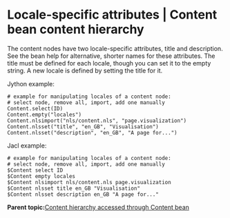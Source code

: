 # Locale-specific attributes \| Content bean content hierarchy

The content nodes have two locale-specific attributes, title and description. See the bean help for alternative, shorter names for these attributes. The title must be defined for each locale, though you can set it to the empty string. A new locale is defined by setting the title for it.

Jython example:

```
# example for manipulating locales of a content node:
# select node, remove all, import, add one manually
Content.select(ID)
Content.empty("locales")
Content.nlsimport("nls/content.nls", "page.visualization")
Content.nlsset("title", "en_GB", "Visualisation")
Content.nlsset("description", "en_GB", "A page for...")
```

Jacl example:

```
# example for manipulating locales of a content node:
# select node, remove all, import, add one manually
$Content select ID
$Content empty locales
$Content nlsimport nls/content.nls page.visualization
$Content nlsset title en_GB "Visualisation"
$Content nlsset description en_GB "A page for..."
```

**Parent topic:**[Content hierarchy accessed through Content bean](../admin-system/contnt_hierarchy.md)

